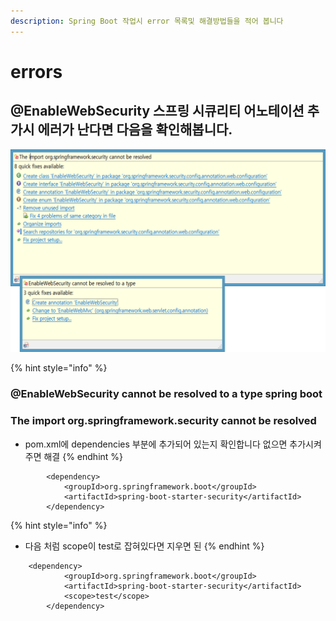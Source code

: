 ```yaml
---
description: Spring Boot 작업시 error 목록및 해결방법들을 적어 봅니다
---
```


# errors

## @EnableWebSecurity 스프링 시큐리티 어노테이션 추가시 에러가 난다면 다음을 확인해봅니다.

![](../.gitbook/assets/springboot_error-websecurity.png)

{% hint style="info" %}
###  @EnableWebSecurity  cannot be resolved to a type spring boot

### The import org.springframework.security cannot be resolved

* pom.xml에 dependencies 부분에 추가되어 있는지  확인합니다 없으면 추가시켜주면 해결
{% endhint %}

```markup
		<dependency>
			<groupId>org.springframework.boot</groupId>
			<artifactId>spring-boot-starter-security</artifactId>
		</dependency>
```

{% hint style="info" %}
* 다음 처럼 scope이 test로 잡혀있다면 지우면 된
{% endhint %}

```markup
	<dependency>
			<groupId>org.springframework.boot</groupId>
			<artifactId>spring-boot-starter-security</artifactId>
			<scope>test</scope>
		</dependency>

```



